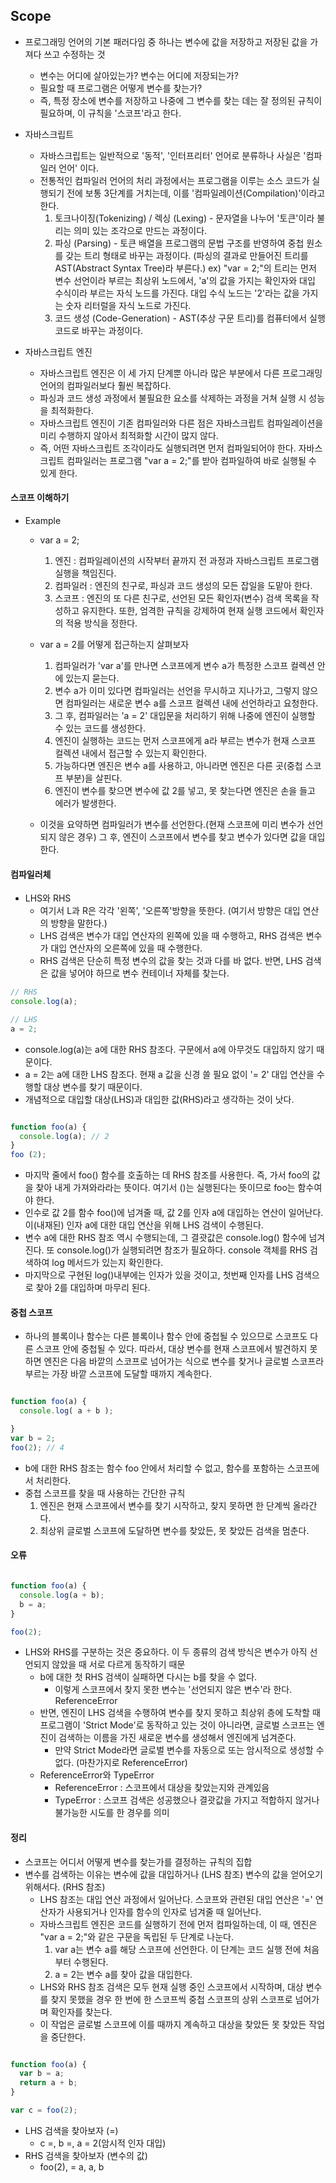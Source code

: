## Scope

- 프로그래밍 언어의 기본 패러다임 중 하나는 변수에 값을 저장하고 저장된 값을 가져다 쓰고 수정하는 것

  - 변수는 어디에 살아있는가? 변수는 어디에 저장되는가?
  - 필요할 때 프로그램은 어떻게 변수를 찾는가?
  - 즉, 특정 장소에 변수를 저장하고 나중에 그 변수를 찾는 데는 잘 정의된 규칙이 필요하며, 이 규칙을 '스코프'라고 한다.

- 자바스크립트

  - 자바스크립트는 일반적으로 '동적', '인터프리터' 언어로 분류하나 사실은 '컴파일러 언어' 이다.
  - 전통적인 컴파일러 언어의 처리 과정에서는 프로그램을 이루는 소스 코드가 실행되기 전에 보통 3단계를 거치는데, 이를 '컴파일레이션(Compilation)'이라고 한다.
    1. 토크나이징(Tokenizing) / 렉싱 (Lexing) - 문자열을 나누어 '토큰'이라 불리는 의미 있는 조각으로 만드는 과정이다.
    2. 파싱 (Parsing) - 토큰 배열을 프로그램의 문법 구조를 반영하여 중첩 원소를 갖는 트리 형태로 바꾸는 과정이다. (파싱의 결과로 만들어진 트리를 AST(Abstract Syntax Tree)라 부른다.)
       ex) "var = 2;"의 트리는 먼저 변수 선언이라 부르는 최상위 노드에서, 'a'의 값을 가지는 확인자와 대입 수식이라 부르는 자식 노드를 가진다.
       대입 수식 노드는 '2'라는 값을 가지는 숫자 리터럴을 자식 노드로 가진다.
    3. 코드 생성 (Code-Generation) - AST(추상 구문 트리)를 컴퓨터에서 실행 코드로 바꾸는 과정이다.

- 자바스크립트 엔진
  - 자바스크립트 엔진은 이 세 가지 단계뿐 아니라 많은 부분에서 다른 프로그래밍 언어의 컴파일러보다 훨씬 복잡하다.
  - 파싱과 코드 생성 과정에서 불필요한 요소를 삭제하는 과정을 거쳐 실행 시 성능을 최적화한다.
  - 자바스크립트 엔진이 기존 컴파일러와 다른 점은 자바스크립트 컴파일레이션을 미리 수행하지 않아서 최적화할 시간이 많지 않다.
  - 즉, 어떤 자바스크립트 조각이라도 실행되려면 먼저 컴파일되어야 한다. 자바스크립트 컴파일러는 프로그램 "var a = 2;"를 받아 컴파일하여 바로 실행될 수 있게 한다.

#### 스코프 이해하기

- Example

  - var a = 2;
    1. 엔진 : 컴파일레이션의 시작부터 끝까지 전 과정과 자바스크립트 프로그램 실행을 책임진다.
    2. 컴파일러 : 엔진의 친구로, 파싱과 코드 생성의 모든 잡일을 도맡아 한다.
    3. 스코프 : 엔진의 또 다른 친구로, 선언된 모든 확인자(변수) 검색 목록을 작성하고 유지한다.
       또한, 엄격한 규칙을 강제하여 현재 실행 코드에서 확인자의 적용 방식을 정한다.
  - var a = 2를 어떻게 접근하는지 살펴보자

    1. 컴파일러가 'var a'를 만나면 스코프에게 변수 a가 특정한 스코프 컬렉션 안에 있는지 묻는다.
    2. 변수 a가 이미 있다면 컴파일러는 선언을 무시하고 지나가고, 그렇지 않으면 컴파일러는 새로운 변수 a를 스코프 컬렉션 내에 선언하라고 요청한다.
    3. 그 후, 컴파일러는 'a = 2' 대입문을 처리하기 위해 나중에 엔진이 실행할 수 있는 코드를 생성한다.
    4. 엔진이 실행하는 코드는 먼저 스코프에게 a라 부르는 변수가 현재 스코프 컬렉션 내에서 접근할 수 있는지 확인한다.
    5. 가능하다면 엔진은 변수 a를 사용하고, 아니라면 엔진은 다른 곳(중첩 스코프 부분)을 살핀다.
    6. 엔진이 변수를 찾으면 변수에 값 2를 넣고, 못 찾는다면 엔진은 손을 들고 에러가 발생한다.

  - 이것을 요약하면 컴파일러가 변수를 선언한다.(현재 스코프에 미리 변수가 선언되지 않은 경우) 그 후, 엔진이 스코프에서 변수를 찾고 변수가 있다면 값을 대입한다.

#### 컴파일러체

- LHS와 RHS
  - 여기서 L과 R은 각각 '왼쪽', '오른쪽'방향을 뜻한다. (여기서 방향은 대입 연산의 방향을 말한다.)
  - LHS 검색은 변수가 대입 연산자의 왼쪽에 있을 때 수행하고, RHS 검색은 변수가 대입 연산자의 오른쪽에 있을 때 수행한다.
  - RHS 검색은 단순히 특정 변수의 값을 찾는 것과 다를 바 없다. 반면, LHS 검색은 값을 넣어야 하므로 변수 컨테이너 자체를 찾는다.

```Javascript
// RHS
console.log(a);

// LHS
a = 2;

```

- console.log(a)는 a에 대한 RHS 참조다. 구문에서 a에 아무것도 대입하지 않기 때문이다.
- a = 2는 a에 대한 LHS 참조다. 현재 a 값을 신경 쓸 필요 없이 '= 2' 대입 연산을 수행할 대상 변수를 찾기 때문이다.
- 개념적으로 대입할 대상(LHS)과 대입한 값(RHS)라고 생각하는 것이 낫다.

```Javascript

function foo(a) {
  console.log(a); // 2
}
foo (2);

```

- 마지막 줄에서 foo() 함수를 호출하는 데 RHS 참조를 사용한다. 즉, 가서 foo의 값을 찾아 내게 가져와라라는 뜻이다. 여기서 ()는 실행된다는 뜻이므로 foo는 함수여야 한다.
- 인수로 값 2를 함수 foo()에 넘겨줄 때, 값 2를 인자 a에 대입하는 연산이 일어난다. 이(내재된) 인자 a에 대한 대입 연산을 위해 LHS 검색이 수행된다.
- 변수 a에 대한 RHS 참조 역시 수행되는데, 그 결괏값은 console.log() 함수에 넘겨진다. 또 console.log()가 실행되려면 참조가 필요하다.
  console 객체를 RHS 검색하여 log 메서드가 있는지 확인한다.
- 마지막으로 구현된 log()내부에는 인자가 있을 것이고, 첫번째 인자를 LHS 검색으로 찾아 2를 대입하며 마무리 된다.

#### 중첩 스코프

- 하나의 블록이나 함수는 다른 블록이나 함수 안에 중첩될 수 있으므로 스코프도 다른 스코프 안에 중첩될 수 있다.
  따라서, 대상 변수를 현재 스코프에서 발견하지 못하면 엔진은 다음 바깥의 스코프로 넘어가는 식으로 변수를 찾거나 글로벌 스코프라 부르는 가장 바깥 스코프에 도달할 때까지 계속한다.

```Javascript

function foo(a) {
  console.log( a + b );

}
var b = 2;
foo(2); // 4

```

- b에 대한 RHS 참조는 함수 foo 안에서 처리할 수 없고, 함수를 포함하는 스코프에서 처리한다.
- 중첩 스코프를 찾을 때 사용하는 간단한 규칙
  1. 엔진은 현재 스코프에서 변수를 찾기 시작하고, 찾지 못하면 한 단계씩 올라간다.
  2. 최상위 글로벌 스코프에 도달하면 변수를 찾았든, 못 찾았든 검색을 멈춘다.

#### 오류

```Javascript

function foo(a) {
  console.log(a + b);
  b = a;
}

foo(2);

```

- LHS와 RHS를 구분하는 것은 중요하다. 이 두 종류의 검색 방식은 변수가 아직 선언되지 않았을 때 서로 다르게 동작하기 때문
  - b에 대한 첫 RHS 검색이 실패하면 다시는 b를 찾을 수 없다.
    - 이렇게 스코프에서 찾지 못한 변수는 '선언되지 않은 변수'라 한다. ReferenceError
  - 반면, 엔진이 LHS 검색을 수행하여 변수를 찾지 못하고 최상위 층에 도착할 때 프로그램이 'Strict Mode'로 동작하고 있는 것이 아니라면,
    글로벌 스코프는 엔진이 검색하는 이름을 가진 새로운 변수를 생성해서 엔진에게 넘겨준다.
    - 만약 Strict Mode라면 글로벌 변수를 자동으로 또는 암시적으로 생성할 수 없다. (마찬가지로 ReferenceError)
  - ReferenceError와 TypeError
    - ReferenceError : 스코프에서 대상을 찾았는지와 관계있음
    - TypeError : 스코프 검색은 성공했으나 결괏값을 가지고 적합하지 않거나 불가능한 시도를 한 경우를 의미

#### 정리

- 스코프는 어디서 어떻게 변수를 찾는가를 결정하는 규칙의 집합
- 변수를 검색하는 이유는 변수에 값을 대입하거나 (LHS 참조) 변수의 값을 얻어오기 위해서다. (RHS 참조)
  - LHS 참조는 대입 연산 과정에서 일어난다. 스코프와 관련된 대입 연산은 '=' 연산자가 사용되거나 인자를 함수의 인자로 넘겨줄 때 일어난다.
  - 자바스크립트 엔진은 코드를 실행하기 전에 먼저 컴파일하는데, 이 때, 엔진은 "var a = 2;"와 같은 구문을 독립된 두 단계로 나눈다.
    1. var a는 변수 a를 해당 스코프에 선언한다. 이 단계는 코드 실행 전에 처음부터 수행된다.
    2. a = 2는 변수 a를 찾아 값을 대입한다.
  - LHS와 RHS 참조 검색은 모두 현재 실행 중인 스코프에서 시작하며, 대상 변수를 찾지 못했을 경우 한 번에 한 스코프씩 중첩 스코프의 상위 스코프로 넘어가며 확인자를 찾는다.
  - 이 작업은 글로벌 스코프에 이를 때까지 계속하고 대상을 찾았든 못 찾았든 작업을 중단한다.

```Javascript

function foo(a) {
  var b = a;
  return a + b;
}

var c = foo(2);

```

- LHS 검색을 찾아보자 (=)
  - c =, b =, a = 2(암시적 인자 대입)
- RHS 검색을 찾아보자 (변수의 값)
  - foo(2), = a, a, b
